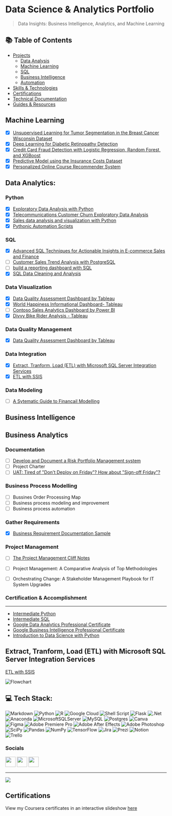 # Data Science & Analytics Portfolio
> Data Insights: Business Intelligence, Analytics, and Machine Learning

## 📚 Table of Contents
- [Projects](#projects)
  - [Data Analysis](#data-analysis)
  - [Machine Learning](#machine-learning)
  - [SQL](#sql)
  - [Business Intelligence](#business-intelligence)
  - [Automation](#automation)
- [Skills & Technologies](#skills--technologies)
- [Certifications](#certifications)
- [Technical Documentation](#technical-documentation)
- [Guides & Resources](#guides--resources)


## **Machine Learning**
- [x] [Unsupervised Learning for Tumor Segmentation in the Breast Cancer Wisconsin Dataset](https://github.com/wusinyee/CourseFinal_Unsupervised_Learning_BreastCancerWisconsinDS)
- [x] [Deep Learning for Diabetic Retinopathy Detection](https://github.com/wusinyee/Diabetic_retinopathy_detection_DL/blob/e4196d0220bbd7d6876010b2b058575cbb46ac99/DeepLearning%20DRD%20Project%20FNL.pdf)
- [x] [Credit Card Fraud Detection with Logistic Regression, Random Forest, and XGBoost](https://github.com/wusinyee/EDA-for-Machine-Learning-Honors-Project/blob/5614a039219f73d5dc93935ca920f317fc5e21a9/Credit%20Card%20Fraud%20Detection%20ML%20Classifier%20Report%20FNL.pdf)
- [x] [Predictive Model using the Insurance Costs Dataset](https://github.com/wusinyee/EDA-for-Machine-Learning-Honors-Project/blob/5c4a8b19e90bb29f3de3affa1eab872185861967/Honorrs_Project_LR.ipynb)
- [x] [Personalized Online Course Recommender System](https://github.com/wusinyee/Machine-Learning-Projects-All-Type-/blob/478f82eaa71e73719067813da259cf190424fb0e/ml-capstone-recommender_system_sinyeewu.pdf)

## Data Analytics:
### **Python**
- [x] [Exploratory Data Analysis with Python](https://github.com/wusinyee/SYW-Portfolio-v2023/blob/b1307ea78b43019802a944f187f3cf31ba005d47/EDAwithPython.md)
- [x] [Telecommunications Customer Churn Exploratory Data Analysis](https://github.com/wusinyee/MW-Portfolio/blob/777462f95c35efbee6a033ce773229d61d7f5e63/Telecom_Customer_Churn_EDA.md)
- [x] [Sales data analysis and visualization with Python](https://github.com/wusinyee/SYW-Portfolio-v2023/blob/55c05d4b57da2c4ad358811c9ffeafd1fa986b3e/Sales%20data%20analysis%20and%20visualization%20with%20Python.md)
- [x] [Pythonic Automation Scripts](https://github.com/wusinyee/SYW-Portfolio-v2023/blob/b85112e7cb4e5b5759a2027b222aeea722574033/Pythonic%20Hassle-Free%20Automation%20Scripts.md)
### **SQL**
- [x] [Advanced SQL Techniques for Actionable Insights in E-commerce Sales and Finance](https://github.com/wusinyee/SYW-Portfolio-v2023/blob/cac1641a106928edddf31ab8848e3f1212eca84f/Advanced%20SQL%20Techniques%20for%20Actionable%20Insights%20in%20E-commerce%20Sales%20and%20Finance.md)
 - [ ] [Customer Sales Trend Analysis with PostgreSQL](https://github.com/wusinyee/SYW-Portfolio-v2023/blob/38b9d00d5b8cf32327f139afbf81cb207f9fe325/CustomerSalesTrendAnalysisPostgreSQL.md)
- [ ] [build a reporting dashboard with SQL](https://github.com/wusinyee/SYW-Portfolio-v2023/blob/4914ce37258ffebe612979c7855e0fd019c8eca3/Customer%20Segmentation%20Analysis%20with%20SQL.md)
- [x] [SQL Data Cleaning and Analysis](https://github.com/wusinyee/SYW-Portfolio-v2023/blob/f2969db51e0b5e973965462903698f2f2009ff41/SQL%20Data%20Cleaning%20and%20Analysis.md)
### **Data Visualization**
- [x] [Data Quality Assessment Dashboard by Tableau](https://public.tableau.com/views/DQADashboard/DQADB?:language=en-US&:display_count=n&:origin=viz_share_link)
- [x] [World Happiness Informational Dashboard- Tableau](https://public.tableau.com/views/WorldHappinessInformationalDashboard/Title?:language=en-US&:display_count=n&:origin=viz_share_link)
- [ ] [Contoso Sales Analytics Dashboard by Power BI](https://github.com/wusinyee/SYW-Portfolio-v2023/blob/e4d7223d91b2be3a5462ed15762098b6ed4eb97d/Contoso%20Sales%20Overview%20Dashboard%20Project%20Docutmentation.md)
- [x]  [Divvy Bike Rider Analysis - Tableau](https://public.tableau.com/views/DIVVYANALYSIS/RidersAnalysis?:language=en-US&:display_count=n&:origin=viz_share_link)
### **Data Quality Management**
- [x] [Data Quality Assessment Dashboard by Tableau](https://public.tableau.com/views/DQADashboard/DQADB?:language=en-US&:display_count=n&:origin=viz_share_link)
### **Data Integration**
- [x] [Extract, Tranform, Load (ETL) with Microsoft SQL Server Integration Services](https://www.canva.com/design/DAFbF6ULnlw/M-IEfwb71qhXO_sf0nTgiA/view?utm_content=DAFbF6ULnlw&utm_campaign=designshare&utm_medium=link2&utm_source=sharebutton)
- [x] [ETL with SSIS](https://github.com/wusinyee/SYW-Portfolio-v2023/blob/88cbdcd21e2c18a24f3cfd018c4d035322e4439a/ETL%20Tech%20Doc.pdf)
### **Data Modeling**
- [ ] [A Sytematic Guide to Financail Modelling](https://github.com/wusinyee/SYW-Portfolio-v2023/blob/e8095b429677f3d49f848016ad9e628f075dac99/financial_modelling.md)



## **Business Intelligence**


## **Business Analytics**


### **Documentation**
- [ ] [Develop and Document a Risk Portfolio Management system](https://github.com/wusinyee/SYW-Portfolio-v2023/blob/0ea685e756724c582282ba3ba1ed0af25a05a17f/RPMswithDjango.md)
- [ ] Project Charter
- [ ] [UAT: Tired of "Don't Deploy on Friday"? How about "Sign-off Friday"?](https://github.com/wusinyee/SYW-Portfolio-v2023/blob/caa701ea7cddfe1dc90152019694171ec487f277/uatsignofffridayguide.md)
### **Business Process Modelling**
- [ ] Bussines Order Processing Map
- [ ] Business process modeling and improvement
- [ ] Business process automation  
### **Gather Requirements**
- [x] [Business Requirement Documentation Sample](https://www.canva.com/design/DAFb08GxmS0/op8wOGsa2pDsh0tuxEQFcw/view?utm_content=DAFb08GxmS0&utm_campaign=designshare&utm_medium=link2&utm_source=sharebutton)
### **Project Management**
- [ ] [The Project Management Cliff Notes](https://github.com/wusinyee/SYW-Portfolio-v2023/blob/f5f50447fb7865ef1a862a98a5ed327c9a9b65b2/The%20Project%20Management%20Cliff%20Notes.md)
- [ ] Project Management: A Comparative Analysis of Top Methodologies 
- [ ] Orchestrating Change: A Stakeholder Management Playbook for IT System Upgrades




### **Certification & Accomplishment**
--------------------------------
- [Intermediate Python](https://github.com/wusinyee/SYW-Portfolio-v2023/blob/7eccd777e594ea17023ed3a033fb9eb320ab0637/IPython.pdf)
- [Intermediate SQL](https://github.com/wusinyee/SYW-Portfolio-v2023/blob/f483b722db454e79f99ff4fe3f9972a12addb34a/ISQL.pdf)
- [Google Data Analytics Professional Certificate](https://github.com/wusinyee/SYW-Portfolio-v2023/blob/83309c1adf18fee93ee25af5e002a2f6883f90d1/GoogleDataAnalyticsProfCert.pdf)
- [Google Business Intelligence Professional Certificate](https://coursera.org/share/be0512f91e53db47035eecc4c016c3c9)
- [Introduction to Data Science with Python](https://github.com/wusinyee/SYW-Portfolio-v2023/blob/d7b06bd605b9fba53f9b829c68e35cc5b7c913ab/DSP.pdf)





Extract, Tranform, Load (ETL) with Microsoft SQL Server Integration Services
------------------------------------------------------------------------------
[ETL with SSIS](https://github.com/wusinyee/SYW-Portfolio-v2023/blob/88cbdcd21e2c18a24f3cfd018c4d035322e4439a/ETL%20Tech%20Doc.pdf)

![Flowchart](https://github.com/wusinyee/SYW-Portfolio-v2023/blob/88cbdcd21e2c18a24f3cfd018c4d035322e4439a/ETLwithSSISflowchart.jpg)





## 💻 Tech Stack:
![Markdown](https://img.shields.io/badge/markdown-%23000000.svg?style=for-the-badge&logo=markdown&logoColor=white) ![Python](https://img.shields.io/badge/python-3670A0?style=for-the-badge&logo=python&logoColor=ffdd54) ![R](https://img.shields.io/badge/r-%23276DC3.svg?style=for-the-badge&logo=r&logoColor=white) ![Google Cloud](https://img.shields.io/badge/Google%20Cloud-%234285F4.svg?style=for-the-badge&logo=google-cloud&logoColor=white) ![Shell Script](https://img.shields.io/badge/shell_script-%23121011.svg?style=for-the-badge&logo=gnu-bash&logoColor=white) ![Flask](https://img.shields.io/badge/flask-%23000.svg?style=for-the-badge&logo=flask&logoColor=white) ![.Net](https://img.shields.io/badge/.NET-5C2D91?style=for-the-badge&logo=.net&logoColor=white) ![Anaconda](https://img.shields.io/badge/Anaconda-%2344A833.svg?style=for-the-badge&logo=anaconda&logoColor=white) ![MicrosoftSQLServer](https://img.shields.io/badge/Microsoft%20SQL%20Sever-CC2927?style=for-the-badge&logo=microsoft%20sql%20server&logoColor=white) ![MySQL](https://img.shields.io/badge/mysql-%2300f.svg?style=for-the-badge&logo=mysql&logoColor=white) ![Postgres](https://img.shields.io/badge/postgres-%23316192.svg?style=for-the-badge&logo=postgresql&logoColor=white) ![Canva](https://img.shields.io/badge/Canva-%2300C4CC.svg?style=for-the-badge&logo=Canva&logoColor=white) 	![Figma](https://img.shields.io/badge/figma-%23F24E1E.svg?style=for-the-badge&logo=figma&logoColor=white) ![Adobe Premiere Pro](https://img.shields.io/badge/Adobe%20Premiere%20Pro-9999FF.svg?style=for-the-badge&logo=Adobe%20Premiere%20Pro&logoColor=white) ![Adobe After Effects](https://img.shields.io/badge/Adobe%20After%20Effects-9999FF.svg?style=for-the-badge&logo=Adobe%20After%20Effects&logoColor=white) ![Adobe Photoshop](https://img.shields.io/badge/adobephotoshop-%2331A8FF.svg?style=for-the-badge&logo=adobephotoshop&logoColor=white) ![SciPy](https://img.shields.io/badge/SciPy-%230C55A5.svg?style=for-the-badge&logo=scipy&logoColor=%white) ![Pandas](https://img.shields.io/badge/pandas-%23150458.svg?style=for-the-badge&logo=pandas&logoColor=white) ![NumPy](https://img.shields.io/badge/numpy-%23013243.svg?style=for-the-badge&logo=numpy&logoColor=white) ![TensorFlow](https://img.shields.io/badge/TensorFlow-%23FF6F00.svg?style=for-the-badge&logo=TensorFlow&logoColor=white) ![Jira](https://img.shields.io/badge/jira-%230A0FFF.svg?style=for-the-badge&logo=jira&logoColor=white) ![Prezi](https://img.shields.io/badge/Prezi-%23000000.svg?style=for-the-badge&logo=Prezi&logoColor=white) ![Notion](https://img.shields.io/badge/Notion-%23000000.svg?style=for-the-badge&logo=notion&logoColor=white) ![Trello](https://img.shields.io/badge/Trello-%23026AA7.svg?style=for-the-badge&logo=Trello&logoColor=white)

### Socials

<p align="left"> <a href="https://www.github.com/wusinyee" target="_blank" rel="noreferrer"><img src="https://raw.githubusercontent.com/danielcranney/readme-generator/main/public/icons/socials/github.svg" width="32" height="32" /></a> <a href="https://www.linkedin.com/in/sin-yee-mandy-wu-865a0a13a" target="_blank" rel="noreferrer"><img src="https://raw.githubusercontent.com/danielcranney/readme-generator/main/public/icons/socials/linkedin.svg" width="32" height="32" /></a> <a href="http://www.medium.com/@wuqianyi1021" target="_blank" rel="noreferrer"><img src="https://raw.githubusercontent.com/danielcranney/readme-generator/main/public/icons/socials/medium.svg" width="32" height="32" /></a></p>


---
[![](https://visitcount.itsvg.in/api?id=wusinyee&icon=0&color=0)](https://visitcount.itsvg.in)

## Certifications
View my Coursera certificates in an interactive slideshow [here](https://wusinyee.github.io/MW-Portfolio/certificates.html)
